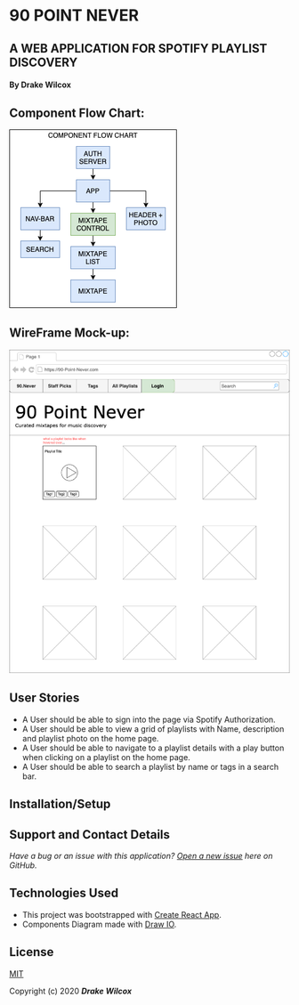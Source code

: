 # 90 POINT NEVER 
## A WEB APPLICATION FOR SPOTIFY PLAYLIST DISCOVERY 

#### By Drake Wilcox

## Component Flow Chart:
![component tree](PointNeverDiagram.png)
## WireFrame Mock-up: 
![wireframe](PointNeverWireFrame.png)

## User Stories
* A User should be able to sign into the page via Spotify Authorization. 
* A User should be able to view a grid of playlists with Name, description and playlist photo on the home page. 
* A User should be able to navigate to a playlist details with a play button when clicking on a playlist on the home page. 
* A User should be able to search a playlist by name or tags in a search bar. 

## Installation/Setup

## Support and Contact Details
_Have a bug or an issue with this application? [Open a new issue](https://github.com/drakewilcox/point-never/issues) here on GitHub._

## Technologies Used
* This project was bootstrapped with [Create React App](https://github.com/facebook/create-react-app).
* Components Diagram made with [Draw IO](https://draw.io/).

## License
[MIT](https://choosealicense.com/licenses/mit/)

Copyright (c) 2020 **_Drake Wilcox_**
